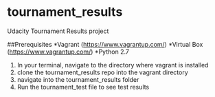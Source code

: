 # tournament_results
Udacity Tournament Results project

##Prerequisites 
*Vagrant (https://www.vagrantup.com/)
*Virtual Box (https://www.vagrantup.com/)
*Python 2.7

1. In your terminal, navigate to the directory where vagrant is installed
2. clone the tournament_results repo into the vagrant directory
3. navigate into the tournament_results folder
4. Run the tournament_test file to see test results

